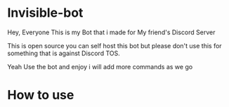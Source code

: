 # Invisible-bot

Hey, Everyone This is my Bot that i made for My friend's Discord Server

This is open source you can self host this bot but please don't use this for something that is against Discord TOS.

Yeah Use the bot and enjoy i will add more commands as we go


# How to use
